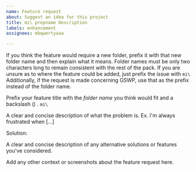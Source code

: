 ```yaml
---
name: Feature request
about: Suggest an idea for this project
title: mi\ propname Description
labels: enhancement
assignees: mbqwertyaaa

---
```


If you think the feature would require a new folder, prefix it with that new folder name and then explain what it means. Folder names must be only two characters long to remain consistent with the rest of the pack. If you are unsure as to where the feature could be added, just prefix the issue with `mi\` Additionally, if the request is made concerning GSWP, use that as the prefix instead of the folder name.

Prefix your feature title with the _folder name_ you think would fit and a backslash (\) .
`mi\`  

A clear and concise description of what the problem is. Ex. I'm always frustrated when [...]

Solution:

A clear and concise description of any alternative solutions or features you've considered.

Add any other context or screenshots about the feature request here.
